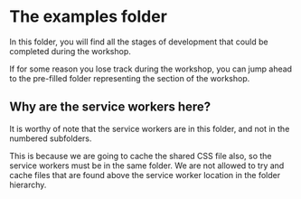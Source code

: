 The examples folder
===================

In this folder, you will find all the stages of development that could be completed during the
workshop.

If for some reason you lose track during the workshop, you can jump ahead to the pre-filled folder
representing the section of the workshop.

## Why are the service workers here?
It is worthy of note that the service workers are in this folder, and not in the numbered
subfolders.

This is because we are going to cache the shared CSS file also, so the service workers must be in
the same folder. We are not allowed to try and cache files that are found above the service worker
location in the folder hierarchy.

